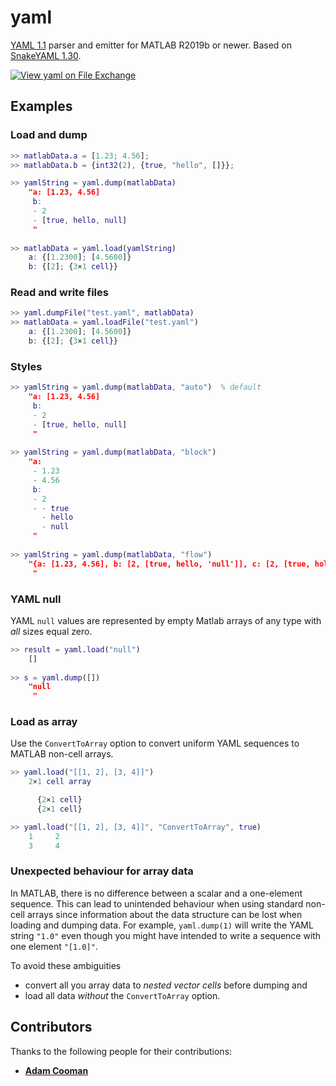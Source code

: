 # yaml
[YAML 1.1](https://yaml.org/spec/1.1/) parser and emitter for MATLAB R2019b or newer. Based on [SnakeYAML 1.30](https://bitbucket.org/snakeyaml/snakeyaml/src/master/).

[![View yaml on File Exchange](https://www.mathworks.com/matlabcentral/images/matlab-file-exchange.svg)](https://www.mathworks.com/matlabcentral/fileexchange/106765-yaml)

## Examples
### Load and dump
```Matlab
>> matlabData.a = [1.23; 4.56];
>> matlabData.b = {int32(2), {true, "hello", []}};

>> yamlString = yaml.dump(matlabData)
    "a: [1.23, 4.56]
     b:
     - 2
     - [true, hello, null]
     "
   
>> matlabData = yaml.load(yamlString)
    a: {[1.2300]; [4.5600]}
    b: {[2]; {3×1 cell}}
```

### Read and write files
```Matlab
>> yaml.dumpFile("test.yaml", matlabData)
>> matlabData = yaml.loadFile("test.yaml")
    a: {[1.2300]; [4.5600]}
    b: {[2]; {3×1 cell}}
```

### Styles
```Matlab
>> yamlString = yaml.dump(matlabData, "auto")  % default
    "a: [1.23, 4.56]
     b:
     - 2
     - [true, hello, null]
     "
     
>> yamlString = yaml.dump(matlabData, "block")
    "a: 
     - 1.23
     - 4.56
     b:
     - 2
     - - true
       - hello
       - null
     "
     
>> yamlString = yaml.dump(matlabData, "flow")
    "{a: [1.23, 4.56], b: [2, [true, hello, 'null']], c: [2, [true, hola]]}
     "
```
### YAML null
YAML `null` values are represented by empty Matlab arrays of any type with *all* sizes equal zero.
```Matlab
>> result = yaml.load("null")
    []
    
>> s = yaml.dump([])
    "null
     "
```

### Load as array
Use the `ConvertToArray` option to convert uniform YAML sequences to MATLAB non-cell arrays.
```Matlab
>> yaml.load("[[1, 2], [3, 4]]")
    2×1 cell array

      {2×1 cell}
      {2×1 cell}

>> yaml.load("[[1, 2], [3, 4]]", "ConvertToArray", true)
    1     2
    3     4
```

### Unexpected behaviour for array data

In MATLAB, there is no difference between a scalar and a one-element sequence. This can lead to unintended behaviour when using standard non-cell arrays since information about the data structure can be lost when loading and dumping data. For example, `yaml.dump(1)` will write the YAML string `"1.0"` even though you might have intended to write a sequence with one element `"[1.0]"`. 

To avoid these ambiguities
 - convert all you array data to _nested vector cells_ before dumping and
 - load all data _without_ the `ConvertToArray` option.

## Contributors

Thanks to the following people for their contributions:

- **[Adam Cooman](https://github.com/AdamCooman)**
